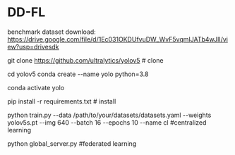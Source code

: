 # DD-FL
benchmark dataset download:
https://drive.google.com/file/d/1Ec031OKDUfvuDW_WvF5vqmIJATb4wJlI/view?usp=drivesdk

git clone https://github.com/ultralytics/yolov5  # clone

cd yolov5
conda create --name yolo python=3.8

conda activate yolo

pip install -r requirements.txt  # install

python train.py --data /path/to/your/datasets/datasets.yaml --weights yolov5s.pt --img 640 --batch 16 --epochs 10 --name cl #centralized learning

python global_server.py #federated learning



